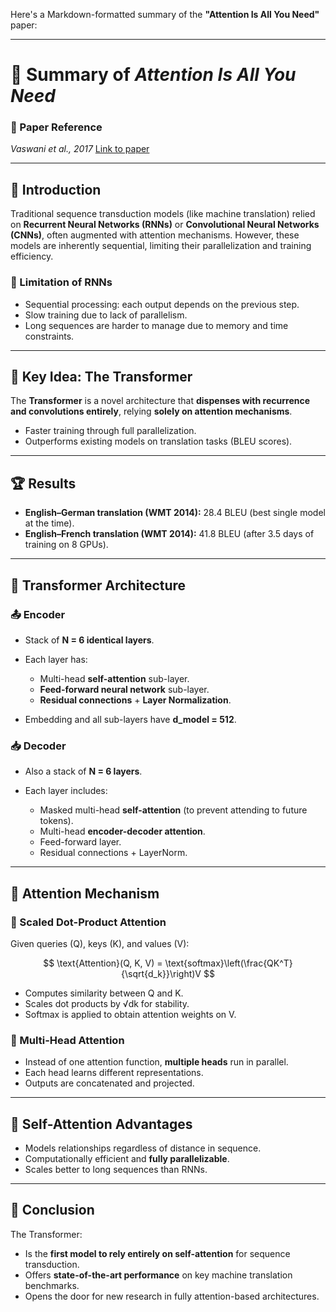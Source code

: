 Here's a Markdown-formatted summary of the **"Attention Is All You Need"** paper:

---

# 📄 Summary of *Attention Is All You Need*

### 🔗 Paper Reference

*Vaswani et al., 2017*
[Link to paper](https://arxiv.org/abs/1706.03762)

---

## 🚀 Introduction

Traditional sequence transduction models (like machine translation) relied on **Recurrent Neural Networks (RNNs)** or **Convolutional Neural Networks (CNNs)**, often augmented with attention mechanisms. However, these models are inherently sequential, limiting their parallelization and training efficiency.

### 🔄 Limitation of RNNs

* Sequential processing: each output depends on the previous step.
* Slow training due to lack of parallelism.
* Long sequences are harder to manage due to memory and time constraints.

---

## 🧠 Key Idea: The Transformer

The **Transformer** is a novel architecture that **dispenses with recurrence and convolutions entirely**, relying **solely on attention mechanisms**.

* Faster training through full parallelization.
* Outperforms existing models on translation tasks (BLEU scores).

---

## 🏆 Results

* **English–German translation (WMT 2014):** 28.4 BLEU (best single model at the time).
* **English–French translation (WMT 2014):** 41.8 BLEU (after 3.5 days of training on 8 GPUs).

---

## 🧱 Transformer Architecture

### 📤 Encoder

* Stack of **N = 6 identical layers**.
* Each layer has:

  * Multi-head **self-attention** sub-layer.
  * **Feed-forward neural network** sub-layer.
  * **Residual connections** + **Layer Normalization**.
* Embedding and all sub-layers have **d\_model = 512**.

### 📥 Decoder

* Also a stack of **N = 6 layers**.
* Each layer includes:

  * Masked multi-head **self-attention** (to prevent attending to future tokens).
  * Multi-head **encoder-decoder attention**.
  * Feed-forward layer.
  * Residual connections + LayerNorm.

---

## 🎯 Attention Mechanism

### 🔹 Scaled Dot-Product Attention

Given queries (Q), keys (K), and values (V):

$$
\text{Attention}(Q, K, V) = \text{softmax}\left(\frac{QK^T}{\sqrt{d_k}}\right)V
$$

* Computes similarity between Q and K.
* Scales dot products by √dk for stability.
* Softmax is applied to obtain attention weights on V.

### 🔹 Multi-Head Attention

* Instead of one attention function, **multiple heads** run in parallel.
* Each head learns different representations.
* Outputs are concatenated and projected.

---

## 🧠 Self-Attention Advantages

* Models relationships regardless of distance in sequence.
* Computationally efficient and **fully parallelizable**.
* Scales better to long sequences than RNNs.

---

## 📌 Conclusion

The Transformer:

* Is the **first model to rely entirely on self-attention** for sequence transduction.
* Offers **state-of-the-art performance** on key machine translation benchmarks.
* Opens the door for new research in fully attention-based architectures.

